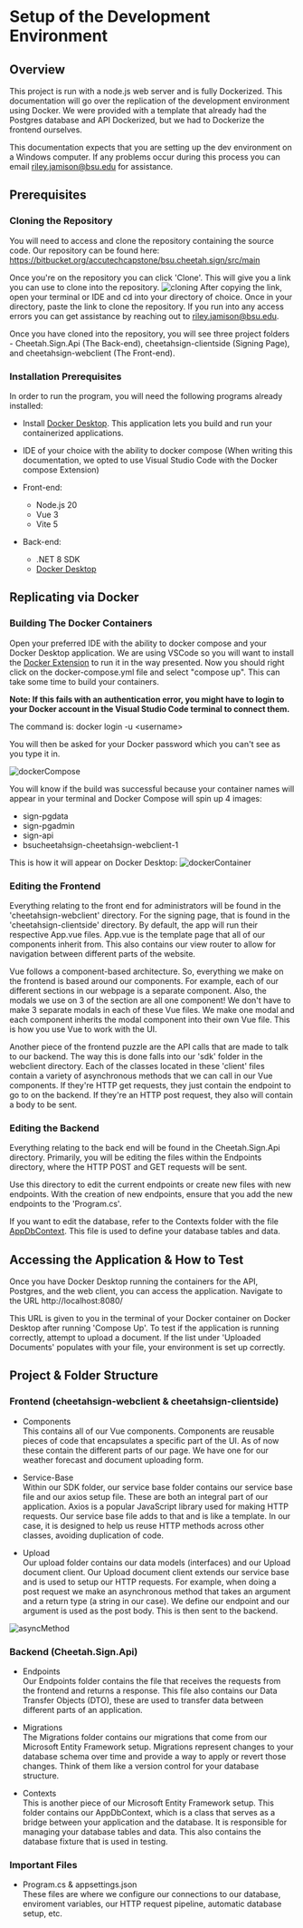 # Setup of the Development Environment

## Overview

This project is run with a node.js web server and is fully Dockerized. This documentation will go over the replication of the development
environment using Docker. We were provided with a template that already had the Postgres database and API Dockerized, but we had to Dockerize the frontend ourselves.

This documentation expects that you are setting up the dev environment on a Windows computer.
If any problems occur during this process you can email riley.jamison@bsu.edu for assistance.

## Prerequisites

### Cloning the Repository

You will need to access and clone the repository containing the source code. Our repository can be
found here:
https://bitbucket.org/accutechcapstone/bsu.cheetah.sign/src/main

Once you're on the repository you can click 'Clone'. This will give you a
link you can use to clone into the repository.
![cloning](./images/Cloning.png)
After copying the link, open your terminal or IDE and cd into your directory
of choice. Once in your directory, paste the link to clone the repository. If
you run into any access errors you can get assistance by reaching out to
riley.jamison@bsu.edu.

Once you have cloned into the repository, you will see
three project folders - Cheetah.Sign.Api (The Back-end), cheetahsign-clientside (Signing Page), and cheetahsign-webclient (The Front-end).

### Installation Prerequisites

In order to run the program, you will need the following programs already installed:

- Install [Docker Desktop](https://www.docker.com/products/docker-desktop/). This application lets you build and run your containerized applications.

- IDE of your choice with the ability to docker compose (When writing this documentation, we opted to use Visual Studio Code
  with the Docker compose Extension)

- Front-end:

  - Node.js 20
  - Vue 3
  - Vite 5

- Back-end:
  - .NET 8 SDK
  - [Docker Desktop](https://www.docker.com/products/docker-desktop/)

## Replicating via Docker

### Building The Docker Containers

Open your preferred IDE with the ability to docker compose and your Docker Desktop application. We are using VSCode so you will want to install the [Docker Extension](https://code.visualstudio.com/docs/containers/overview) to run it in the way presented. Now you should right click on the docker-compose.yml file and select "compose up". This can take some time to build your containers.

**Note: If this fails with an authentication error, you might have to login to your Docker account in the Visual Studio Code terminal to connect them.**

The command is:
docker login -u \<username\>

You will then be asked for your Docker password which you can't see as you type it in.

![dockerCompose](./images/dockerCompose.png)

You will know if the build was successful because your container names will appear in your terminal and
Docker Compose will spin up 4 images:

- sign-pgdata
- sign-pgadmin
- sign-api
- bsucheetahsign-cheetahsign-webclient-1

This is how it will appear on Docker Desktop:
![dockerContainer](./images/DockerContainer.png)

### Editing the Frontend

Everything relating to the front end for administrators will be found in the 'cheetahsign-webclient' directory. For the signing page, that is found in the 'cheetahsign-clientside' directory. By default, the app will run their respective App.vue files.
App.vue is the template page that all of our components inherit from. This also contains our view router to allow for navigation between different parts of the website.

Vue follows a component-based architecture. So, everything we make on the frontend is based around our components. For example, each of our different sections in our webpage is a separate component. Also, the modals we use on 3 of the section are all one component! We don't have to make 3 separate modals in each of these Vue files. We make one modal and each component inherits the modal component into their own Vue file. This is how you use Vue to work with the UI.

Another piece of the frontend puzzle are the API calls that are made to talk to our backend. The way this is done falls into our 'sdk' folder in the webclient directory. Each of the classes located in these 'client' files contain a variety of asynchronous methods that we can call in our Vue components. If they're HTTP get requests, they just contain the endpoint to go to on the backend. If they're an HTTP post request, they also will contain a body to be sent.

### Editing the Backend

Everything relating to the back end will be found in the Cheetah.Sign.Api directory. Primarily, you will be editing the
files within the Endpoints directory, where the HTTP POST and GET requests will be sent.

Use this directory to edit the current endpoints or create new files with new endpoints. With the creation of new endpoints,
ensure that you add the new endpoints to the 'Program.cs'.

If you want to edit the database, refer to the Contexts folder with the file [AppDbContext](https://sbelialov.medium.com/quick-and-easy-dbcontext-setup-in-net-70e2211be8f4). This file is used to define
your database tables and data.

## Accessing the Application & How to Test

Once you have Docker Desktop running the containers for the API, Postgres, and the web client,
you can access the application. Navigate to the URL http://localhost:8080/

This URL is given to you in the terminal of your
Docker container on Docker Desktop after running 'Compose Up'. To test if the application is running
correctly, attempt to upload a document. If the
list under 'Uploaded Documents' populates with your file, your environment is set up correctly.

## Project & Folder Structure

### Frontend (cheetahsign-webclient & cheetahsign-clientside)

- Components
  <br>
  This contains all of our Vue components. Components are reusable pieces of code that encapsulates a specific part of the UI. As of now these contain the different parts of our page. We have one for our weather forecast and document uploading form.

- Service-Base
  <br>
  Within our SDK folder, our service base folder contains our service base file and our axios setup file. These are both an integral part of our application. Axios is a popular JavaScript library used for making HTTP requests. Our service base file adds to that and is like a template. In our case, it is designed to help us reuse HTTP methods across other classes, avoiding duplication of code.

- Upload
  <br>
  Our upload folder contains our data models (interfaces) and our Upload document client. Our Upload document client extends our service base and is used to setup our HTTP requests. For example, when doing a post request we make an asynchronous method that takes an argument and a return type (a string in our case). We define our endpoint and our argument is used as the post body. This is then sent to the backend.

![asyncMethod](./images/asyncMethod.png)

### Backend (Cheetah.Sign.Api)

- Endpoints
  <br>
  Our Endpoints folder contains the file that receives the requests from the frontend and returns a response. This file also contains our Data Transfer Objects (DTO), these are used to transfer data between different parts of an application.

- Migrations
  <br>
  The Migrations folder contains our migrations that come from our Microsoft Entity Framework setup. Migrations represent changes to your database schema over time and provide a way to apply or revert those changes. Think of them like a version control for your database structure.

- Contexts
  <br>
  This is another piece of our Microsoft Entity Framework setup. This folder contains our AppDbContext, which is a class that serves as a bridge between your application and the database. It is responsible for managing your database tables and data. This also contains the database fixture that is used in testing.

### Important Files

- Program.cs & appsettings.json
  <br>
  These files are where we configure our connections to our database, enviroment variables, our HTTP request pipeline,
  automatic database setup, etc.
